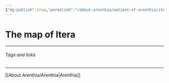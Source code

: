 ```yaml
---
{"dg-publish":true,"permalink":"/about-arenthia/nations-of-arenthia/itera/","tags":["Arenthia","Itera"]}
---
```


# The map of Itera
---
###### Tags and links
---
[[About Arenthia/Arenthia\|Arenthia]]

